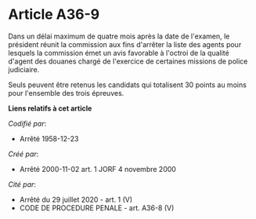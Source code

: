 # Article A36-9

Dans un délai maximum de quatre mois après la date de l'examen, le président réunit la commission aux fins d'arrêter la liste
des agents pour lesquels la commission émet un avis favorable à l'octroi de la qualité d'agent des douanes chargé de
l'exercice de certaines missions de police judiciaire.

Seuls peuvent être retenus les candidats qui totalisent 30 points au moins pour l'ensemble des trois épreuves.

**Liens relatifs à cet article**

_Codifié par_:

  - Arrêté 1958-12-23

_Créé par_:

  - Arrêté 2000-11-02 art. 1 JORF 4 novembre 2000

_Cité par_:

  - Arrêté du 29 juillet 2020 - art. 1 (V)
  - CODE DE PROCEDURE PENALE - art. A36-8 (V)
